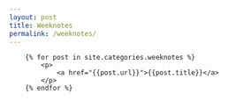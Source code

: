 ```yaml
---
layout: post
title: Weeknotes
permalink: /weeknotes/
---
```


<div class="postinfo">
		<!-- <h2 class="title">Weeknotes</h2> -->

        {% for post in site.categories.weeknotes %}
            <p>
				<a href="{{post.url}}">{{post.title}}</a>
			</p>
		{% endfor %}

</div>
